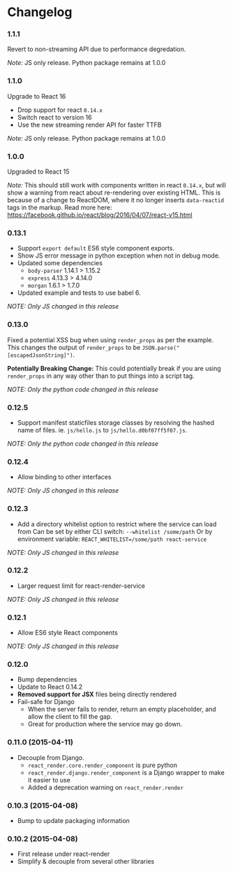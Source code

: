 Changelog
=========

### 1.1.1

Revert to non-streaming API due to performance degredation.

*Note:* JS only release. Python package remains at 1.0.0

### 1.1.0

Upgrade to React 16

- Drop support for react `0.14.x`
- Switch react to version 16
- Use the new streaming render API for faster TTFB

*Note:* JS only release. Python package remains at 1.0.0

### 1.0.0

Upgraded to React 15

*Note:* This should still work with components written in react `0.14.x`, but will show a warning
from react about re-rendering over existing HTML.
This is because of a change to ReactDOM, where it no longer inserts `data-reactid` tags in the markup.
Read more here: https://facebook.github.io/react/blog/2016/04/07/react-v15.html

### 0.13.1

- Support `export default` ES6 style component exports.
- Show JS error message in python exception when not in debug mode.
- Updated some dependencies
  - `body-parser` 1.14.1 > 1.15.2
  - `express` 4.13.3 > 4.14.0
  - `morgan` 1.6.1 > 1.7.0
- Updated example and tests to use babel 6.

*NOTE: Only JS changed in this release*

### 0.13.0

Fixed a potential XSS bug when using `render_props` as per the example.
This changes the output of `render_props` to be `JSON.parse("[escapedJsonString]")`.

**Potentially Breaking Change:** This could potentially break if you are using `render_props` in any way other
than to put things into a script tag.

*NOTE: Only the python code changed in this release*

### 0.12.5

- Support manifest staticfiles storage classes by resolving the hashed name of files.
  ie. `js/hello.js` to `js/hello.d0bf07ff5f07.js`.

*NOTE: Only the python code changed in this release*

### 0.12.4

- Allow binding to other interfaces

*NOTE: Only JS changed in this release*

### 0.12.3

- Add a directory whitelist option to restrict where the service can load from
  Can be set by either CLI switch: `--whitelist /some/path`
  Or by environment variable: `REACT_WHITELIST=/some/path react-service`

*NOTE: Only JS changed in this release*

### 0.12.2

- Larger request limit for react-render-service

*NOTE: Only JS changed in this release*

### 0.12.1

- Allow ES6 style React components

*NOTE: Only JS changed in this release*

### 0.12.0

- Bump dependencies
- Update to React 0.14.2
- **Removed support for JSX** files being directly rendered
- Fail-safe for Django
  - When the server fails to render, return an empty placeholder, and allow the client to fill the gap.
  - Great for production where the service may go down.

### 0.11.0 (2015-04-11)

- Decouple from Django.
  - `react_render.core.render_component` is pure python
  - `react_render.django.render_component` is a Django wrapper to make it easier to use
  - Added a deprecation warning on `react_render.render`

### 0.10.3 (2015-04-08)

- Bump to update packaging information

### 0.10.2 (2015-04-08)

- First release under react-render
- Simplify & decouple from several other libraries
